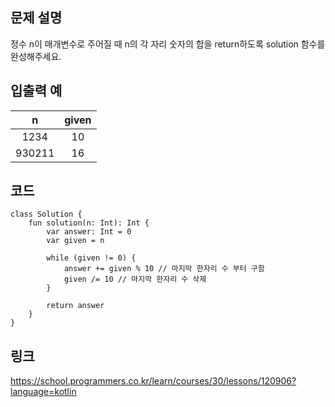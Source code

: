 ## 문제 설명

정수 n이 매개변수로 주어질 때 n의 각 자리 숫자의 합을 return하도록 solution 함수를 완성해주세요.

## 입출력 예

| n      | given |
|:--------:|:-------:|
| 1234   |  10  |
| 930211 | 16|

## 코드

```
class Solution {
    fun solution(n: Int): Int {
        var answer: Int = 0
        var given = n
        
        while (given != 0) {
            answer += given % 10 // 마지막 한자리 수 부터 구함
            given /= 10 // 마지막 한자리 수 삭제
        }
        
        return answer
    }
}
```

## 링크

https://school.programmers.co.kr/learn/courses/30/lessons/120906?language=kotlin